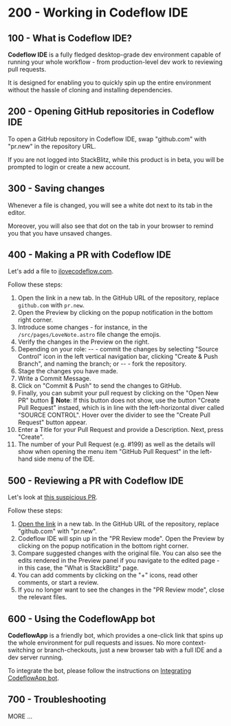 # 200 - Working in Codeflow IDE

## 100 - What is Codeflow IDE?

**Codeflow IDE** is a fully fledged desktop-grade dev environment capable of running your whole workflow - from production-level dev work to reviewing pull requests.

It is designed for enabling you to quickly spin up the entire environment without the hassle of cloning and installing dependencies.

## 200 - Opening GitHub repositories in Codeflow IDE
To open a GitHub repository in Codeflow IDE, swap "github.com" with "pr.new" in the repository URL.

If you are not logged into StackBlitz, while this product is in beta, you will be prompted to login or create a new account.

## 300 - Saving changes
Whenever a file is changed, you will see a white dot next to its tab in the editor.

Moreover, you will also see that dot on the tab in your browser to remind you that you have unsaved changes.

## 400 - Making a PR with Codeflow IDE
Let's add a file to [ilovecodeflow.com](https://github.com/stackblitz/ilovecodeflow.com).

Follow these steps:

1. Open the link in a new tab. In the GitHub URL of the repository, replace ```github.com``` with ```pr.new```.
2. Open the Preview by clicking on the popup notification in the bottom right corner.
3. Introduce some changes - for instance, in the ```/src/pages/LoveNote.astro``` file change the emojis.
4. Verify the changes in the Preview on the right.
5. Depending on your role:
-- - commit the changes by selecting "Source Control" icon in the left vertical navigation bar, clicking "Create & Push Branch", and naming the branch; or
-- - fork the repository.
6. Stage the changes you have made.
7. Write a Commit Message.
8. Click on "Commit & Push" to send the changes to GitHub.
9. Finally, you can submit your pull request by clicking on the "Open New PR" button 🥳 **Note**: If this button does not show, use the button "Create Pull Request" instaed, which is in line with the left-horizontal diver called "SOURCE CONTROL". Hover over the divider to see the "Create Pull Request" button appear.
10. Enter a Title for your Pull Request and provide a Description. Next, press "Create".
11. The number of your Pull Request (e.g. #199) as well as the details will show when opening the menu item "GitHub Pull Request" in the left-hand side menu of the IDE.

## 500 - Reviewing a PR with Codeflow IDE
Let's look at [this suspicious PR](https://github.com/stackblitz/docs/pull/40).

Follow these steps:

1. [Open the link](https://github.com/stackblitz/docs/pull/40) in a new tab. In the GitHub URL of the repository, replace "github.com" with "pr.new".
2. Codeflow IDE will spin up in the "PR Review mode". Open the Preview by clicking on the popup notification in the bottom right corner.
3. Compare suggested changes with the original file. You can also see the edits rendered in the Preview panel if you navigate to the edited page - in this case, the "What is StackBlitz" page.
4. You can add comments by clicking on the "+" icons, read other comments, or start a review.
5. If you no longer want to see the changes in the "PR Review mode", close the relevant files.

## 600 - Using the CodeflowApp bot

**CodeflowApp** is a friendly bot, which provides a one-click link that spins up the whole environment for pull requests and issues. No more context-switching or branch-checkouts, just a new browser tab with a full IDE and a dev server running.

To integrate the bot, please follow the instructions on [Integrating CodeflowApp bot]().

## 700 - Troubleshooting

MORE ...
